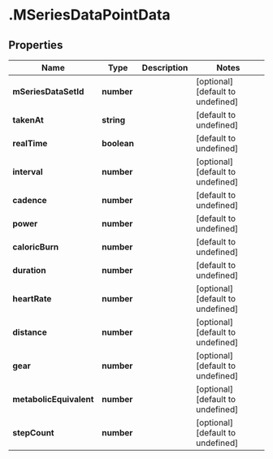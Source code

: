 # .MSeriesDataPointData

## Properties

Name | Type | Description | Notes
------------ | ------------- | ------------- | -------------
**mSeriesDataSetId** | **number** |  | [optional] [default to undefined]
**takenAt** | **string** |  | [default to undefined]
**realTime** | **boolean** |  | [default to undefined]
**interval** | **number** |  | [optional] [default to undefined]
**cadence** | **number** |  | [default to undefined]
**power** | **number** |  | [default to undefined]
**caloricBurn** | **number** |  | [default to undefined]
**duration** | **number** |  | [default to undefined]
**heartRate** | **number** |  | [optional] [default to undefined]
**distance** | **number** |  | [optional] [default to undefined]
**gear** | **number** |  | [optional] [default to undefined]
**metabolicEquivalent** | **number** |  | [optional] [default to undefined]
**stepCount** | **number** |  | [optional] [default to undefined]


